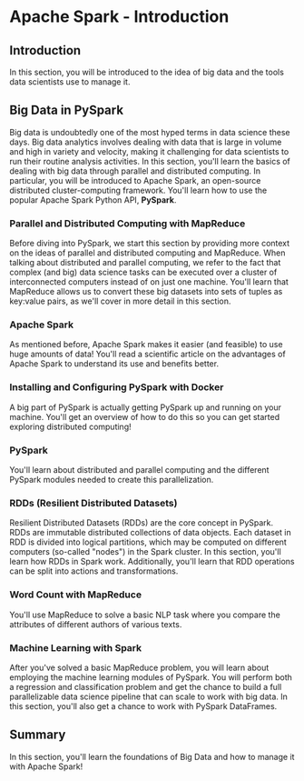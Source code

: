 # Apache Spark - Introduction

## Introduction
In this section, you will be introduced to the idea of big data and the tools data scientists use to manage it.

## Big Data in PySpark

Big data is undoubtedly one of the most hyped terms in data science these days. Big data analytics involves dealing with data that is large in volume and high in variety and velocity, making it challenging for data scientists to run their routine analysis activities. In this section, you'll learn the basics of dealing with big data through parallel and distributed computing. In particular, you will be introduced to Apache Spark, an open-source distributed cluster-computing framework. You'll learn how to use the popular Apache Spark Python API, **PySpark**.

### Parallel and Distributed Computing with MapReduce

Before diving into PySpark, we start this section by providing more context on the ideas of parallel and distributed computing and MapReduce. When talking about distributed and parallel computing, we refer to the fact that complex (and big) data science tasks can be executed over a cluster of interconnected computers instead of on just one machine. You'll learn that MapReduce allows us to convert these big datasets into sets of tuples as key:value pairs, as we'll cover in more detail in this section.


### Apache Spark

As mentioned before, Apache Spark makes it easier (and feasible) to use huge amounts of data! You'll read a scientific article on the advantages of Apache Spark to understand its use and benefits better.

### Installing and Configuring PySpark with Docker

A big part of PySpark is actually getting PySpark up and running on your machine. You'll get an overview of how to do this so you can get started exploring distributed computing!

### PySpark

You'll learn about distributed and parallel computing and the different PySpark modules needed to create this parallelization.

### RDDs (Resilient Distributed Datasets) 

Resilient Distributed Datasets (RDDs) are the core concept in PySpark. RDDs are immutable distributed collections of data objects. Each dataset in RDD is divided into logical partitions, which may be computed on different computers (so-called "nodes") in the Spark cluster. In this section, you'll learn how RDDs in Spark work. Additionally, you'll learn that RDD operations can be split into actions and transformations. 

### Word Count with MapReduce

You'll use MapReduce to solve a basic NLP task where you compare the attributes of different authors of various texts.

### Machine Learning with Spark

After you've solved a basic MapReduce problem, you will learn about employing the machine learning modules of PySpark. You will perform both a regression and classification problem and get the chance to build a full parallelizable data science pipeline that can scale to work with big data. In this section, you'll also get a chance to work with PySpark DataFrames.

## Summary

In this section, you'll learn the foundations of Big Data and how to manage it with Apache Spark!
